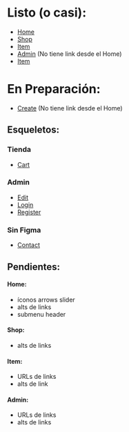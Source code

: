 # Listo (o casi):

-   [Home](https://hhuzanh.github.io/funkoshop/)
-   [Shop](https://hhuzanh.github.io/funkoshop/shop.html)
-   [Item](https://hhuzanh.github.io/funkoshop/item.html)
-   [Admin](https://hhuzanh.github.io/funkoshop/shop.html) (No tiene link desde el Home)
-   [Item](https://hhuzanh.github.io/funkoshop/item.html)

# En Preparación:
-   [Create](https://hhuzanh.github.io/funkoshop/create.html) (No tiene link desde el Home)

## Esqueletos:

### Tienda

-   [Cart](https://hhuzanh.github.io/funkoshop/cart.html)

### Admin

-   [Edit](https://hhuzanh.github.io/funkoshop/edit.html)
-   [Login](https://hhuzanh.github.io/funkoshop/login.html)
-   [Register](https://hhuzanh.github.io/funkoshop/register.html)

### Sin Figma

-   [Contact](https://hhuzanh.github.io/funkoshop/contact.html)

## Pendientes:

#### Home:

-   íconos arrows slider
-   alts de links
-   submenu header

#### Shop:

-   alts de links

#### Item:

-   URLs de links
-   alts de link

#### Admin:

-   URLs de links
-   alts de links
